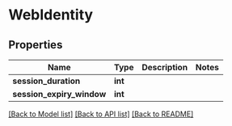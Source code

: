 # WebIdentity

## Properties
Name | Type | Description | Notes
------------ | ------------- | ------------- | -------------
**session_duration** | **int** |  | 
**session_expiry_window** | **int** |  | 

[[Back to Model list]](../README.md#documentation-for-models) [[Back to API list]](../README.md#documentation-for-api-endpoints) [[Back to README]](../README.md)


